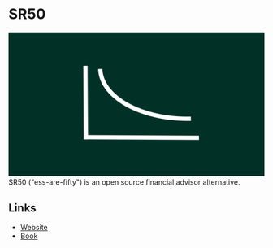 # SR50

![Logo](static/img/logo.svg)
SR50 ("ess-are-fifty") is an open source financial advisor alternative.

## Links

- [Website](https://sr50.finance/)
- [Book](https://docs.google.com/document/d/1Va6BySu3akYa1SWyfu4Awht-jDD21Gd4p0qcxM8cSog/edit?usp=sharing)